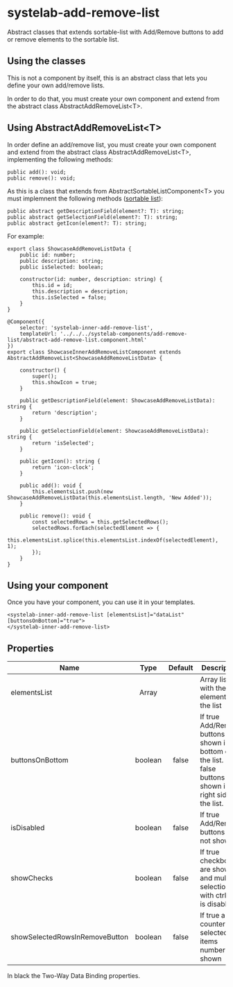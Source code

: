 # systelab-add-remove-list

Abstract classes that extends sortable-list with Add/Remove buttons to add or remove elements to the sortable list.

## Using the classes

This is not a component by itself, this  is an abstract class that lets you define your own add/remove lists.

In order to do that, you must create your own component and extend from the abstract class AbstractAddRemoveList&lt;T&gt;.

## Using AbstractAddRemoveList&lt;T&gt;

In order define an add/remove list, you must create your own component and extend from the abstract class AbstractAddRemoveList&lt;T&gt;, implementing the following methods:

```
public add(): void;
public remove(): void;
```
As this is a class that extends from AbstractSortableListComponent&lt;T&gt; you must implemnent the following methods ([sortable list](../sortable-list)):
```
public abstract getDescriptionField(element?: T): string;
public abstract getSelectionField(element?: T): string;
public abstract getIcon(element?: T): string;
```

For example:

```
export class ShowcaseAddRemoveListData {
	public id: number;
	public description: string;
	public isSelected: boolean;

	constructor(id: number, description: string) {
		this.id = id;
		this.description = description;
		this.isSelected = false;
	}
}

@Component({
	selector: 'systelab-inner-add-remove-list',
	templateUrl: '../../../systelab-components/add-remove-list/abstract-add-remove-list.component.html'
})
export class ShowcaseInnerAddRemoveListComponent extends AbstractAddRemoveList<ShowcaseAddRemoveListData> {

	constructor() {
		super();
		this.showIcon = true;
	}

	public getDescriptionField(element: ShowcaseAddRemoveListData): string {
		return 'description';
	}

	public getSelectionField(element: ShowcaseAddRemoveListData): string {
		return 'isSelected';
	}

	public getIcon(): string {
		return 'icon-clock';
	}

	public add(): void {
		this.elementsList.push(new ShowcaseAddRemoveListData(this.elementsList.length, 'New Added'));
	}

	public remove(): void {
		const selectedRows = this.getSelectedRows();
		selectedRows.forEach(selectedElement => {
			this.elementsList.splice(this.elementsList.indexOf(selectedElement), 1);
		});
	}
}
```

## Using your component
Once you have your component, you can use it in your templates.

```
<systelab-inner-add-remove-list [elementsList]="dataList" [buttonsOnBottom]="true">
</systelab-inner-add-remove-list>
```

## Properties

| Name | Type | Default | Description                                                                                                               |
| ---- |:----:|:-------:|---------------------------------------------------------------------------------------------------------------------------|
| elementsList | Array<T> | | Array list with the elements of the list                                                                                  |
| buttonsOnBottom | boolean | false | If true Add/Remove buttons are shown in the bottom of the list. If false buttons are shown in the right side of the list. |
| isDisabled | boolean | false | If true Add/Remove buttons are not shown                                                                                  |
| showChecks | boolean | false | If true checkboxes are shown and multiple selection with ctrl key is disabled                                             |
| showSelectedRowsInRemoveButton | boolean | false | If true a counter with selected items number is shown                                                               |

In black the Two-Way Data Binding properties.

